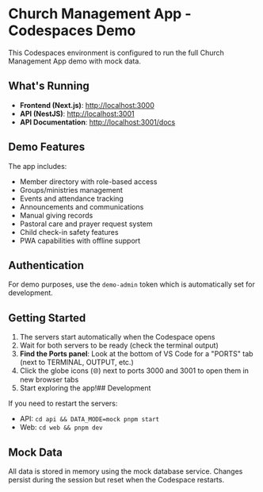 # Church Management App - Codespaces Demo

This Codespaces environment is configured to run the full Church Management App demo with mock data.

## What's Running

- **Frontend (Next.js)**: <http://localhost:3000>
- **API (NestJS)**: <http://localhost:3001>
- **API Documentation**: <http://localhost:3001/docs>

## Demo Features

The app includes:

- Member directory with role-based access
- Groups/ministries management
- Events and attendance tracking
- Announcements and communications
- Manual giving records
- Pastoral care and prayer request system
- Child check-in safety features
- PWA capabilities with offline support

## Authentication

For demo purposes, use the `demo-admin` token which is automatically set for development.

## Getting Started

1. The servers start automatically when the Codespace opens
2. Wait for both servers to be ready (check the terminal output)
3. **Find the Ports panel**: Look at the bottom of VS Code for a "PORTS" tab (next to TERMINAL,
   OUTPUT, etc.)
4. Click the globe icons (🌐) next to ports 3000 and 3001 to open them in new browser tabs
5. Start exploring the app!## Development

If you need to restart the servers:

- API: `cd api && DATA_MODE=mock pnpm start`
- Web: `cd web && pnpm dev`

## Mock Data

All data is stored in memory using the mock database service. Changes persist during the session but
reset when the Codespace restarts.
